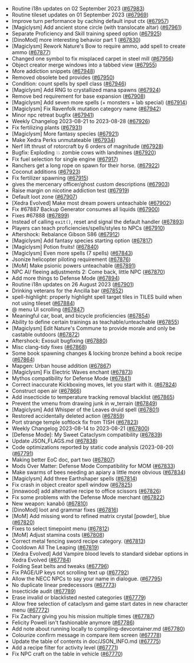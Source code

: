 * Routine i18n updates on 02 September 2023 ([#67983](https://github.com/CleverRaven/Cataclysm-DDA/pull/67983))
* Routine tileset updates on 01 September 2023 ([#67969](https://github.com/CleverRaven/Cataclysm-DDA/pull/67969))
* Improve turn performance by caching default input ctx ([#67957](https://github.com/CleverRaven/Cataclysm-DDA/pull/67957))
* [Magiclysm] Add ancient stone circle (with translocate altar) ([#67961](https://github.com/CleverRaven/Cataclysm-DDA/pull/67961))
* Separate Proficiency and Skill training speed option ([#67925](https://github.com/CleverRaven/Cataclysm-DDA/pull/67925))
* [DinoMod] more interesting behavior part 1 ([#67830](https://github.com/CleverRaven/Cataclysm-DDA/pull/67830))
* [Magiclysm] Rework Nature's Bow to require ammo, add spell to create ammo ([#67877](https://github.com/CleverRaven/Cataclysm-DDA/pull/67877))
* Changed one symbol to fix misplaced carpet in steel mill ([#67956](https://github.com/CleverRaven/Cataclysm-DDA/pull/67956))
* Object creator merge windows into a tabbed view ([#67955](https://github.com/CleverRaven/Cataclysm-DDA/pull/67955))
* More addiction snippets ([#67948](https://github.com/CleverRaven/Cataclysm-DDA/pull/67948))
* Removed obsolete bed provides ([#67950](https://github.com/CleverRaven/Cataclysm-DDA/pull/67950))
* Condition: count spells by spell class ([#67946](https://github.com/CleverRaven/Cataclysm-DDA/pull/67946))
* [Magiclysm] Add RNG to crystallized mana spawns ([#67924](https://github.com/CleverRaven/Cataclysm-DDA/pull/67924))
* Remove bed requirement for base expansion ([#67908](https://github.com/CleverRaven/Cataclysm-DDA/pull/67908))
* [Magiclysm] Add seven more spells (+ monsters + lab special) ([#67914](https://github.com/CleverRaven/Cataclysm-DDA/pull/67914))
* [Magiclysm] Fix Ravenfolk mutation category name ([#67942](https://github.com/CleverRaven/Cataclysm-DDA/pull/67942))
* Minor npc retreat bugfix ([#67941](https://github.com/CleverRaven/Cataclysm-DDA/pull/67941))
* Weekly Changelog 2023-08-21 to 2023-08-28 ([#67926](https://github.com/CleverRaven/Cataclysm-DDA/pull/67926))
* Fix fertilizing plants ([#67931](https://github.com/CleverRaven/Cataclysm-DDA/pull/67931))
* [Magiclysm] More fantasy species ([#67921](https://github.com/CleverRaven/Cataclysm-DDA/pull/67921))
* Make Xedra Perks unmutateable ([#67934](https://github.com/CleverRaven/Cataclysm-DDA/pull/67934))
* Nerf lift thrust of rotorcraft by 6 orders of magnitude ([#67928](https://github.com/CleverRaven/Cataclysm-DDA/pull/67928))
* Bugfix: Exploding 💥 zombie cows with landmines ([#67920](https://github.com/CleverRaven/Cataclysm-DDA/pull/67920))
* Fix fuel selection for single engine ([#67917](https://github.com/CleverRaven/Cataclysm-DDA/pull/67917))
* Ranchers get a long rope on spawn for their horse. ([#67922](https://github.com/CleverRaven/Cataclysm-DDA/pull/67922))
* Coconut additions ([#67923](https://github.com/CleverRaven/Cataclysm-DDA/pull/67923))
* Fix fertilizer spawning ([#67915](https://github.com/CleverRaven/Cataclysm-DDA/pull/67915))
* gives the mercenary officer/ghost custom descriptions ([#67903](https://github.com/CleverRaven/Cataclysm-DDA/pull/67903))
* Raise margin on nicotine addiction test ([#67919](https://github.com/CleverRaven/Cataclysm-DDA/pull/67919))
* Default loot zone ([#67907](https://github.com/CleverRaven/Cataclysm-DDA/pull/67907))
* [Xedra Evolved] Make most dream powers unteachable ([#67902](https://github.com/CleverRaven/Cataclysm-DDA/pull/67902))
* Fix #67887   Backup Generator consumes all liquids ([#67900](https://github.com/CleverRaven/Cataclysm-DDA/pull/67900))
* Fixes #67888 ([#67899](https://github.com/CleverRaven/Cataclysm-DDA/pull/67899))
* Instead of calling `exit()`, reset and signal the default handler ([#67893](https://github.com/CleverRaven/Cataclysm-DDA/pull/67893))
* Players can teach proficiencies/spells/styles to NPCs ([#67910](https://github.com/CleverRaven/Cataclysm-DDA/pull/67910))
* Aftershock: Rebalance Gibson  S86 ([#67912](https://github.com/CleverRaven/Cataclysm-DDA/pull/67912))
* [Magiclysm] Add fantasy species starting option ([#67817](https://github.com/CleverRaven/Cataclysm-DDA/pull/67817))
* [Magiclysm] Potion fruits! ([#67840](https://github.com/CleverRaven/Cataclysm-DDA/pull/67840))
* [Magiclysm] Even more spells (7 spells) ([#67843](https://github.com/CleverRaven/Cataclysm-DDA/pull/67843))
* Jsonize helicopter piloting requirement ([#67876](https://github.com/CleverRaven/Cataclysm-DDA/pull/67876))
* [MoM] Make psionic powers unteachable ([#67891](https://github.com/CleverRaven/Cataclysm-DDA/pull/67891))
* NPC AI/ fleeing adjustments 2: Come back, little NPC ([#67870](https://github.com/CleverRaven/Cataclysm-DDA/pull/67870))
* Add more things to Defense Mode ([#67894](https://github.com/CleverRaven/Cataclysm-DDA/pull/67894))
* Routine i18n updates on 26 August 2023 ([#67901](https://github.com/CleverRaven/Cataclysm-DDA/pull/67901))
* Drinking veterans for the Ancilla bar ([#67852](https://github.com/CleverRaven/Cataclysm-DDA/pull/67852))
* spell-highlight: properly highlight spell target tiles in TILES build when not using tileset ([#67884](https://github.com/CleverRaven/Cataclysm-DDA/pull/67884))
* @ menu UI scrolling ([#67847](https://github.com/CleverRaven/Cataclysm-DDA/pull/67847))
* Meaningful car, boat, and bicycle proficiencies ([#67854](https://github.com/CleverRaven/Cataclysm-DDA/pull/67854))
* Ability to define certain trainings as teachable/unteachable ([#67855](https://github.com/CleverRaven/Cataclysm-DDA/pull/67855))
* [Magiclysm] Edit Nature's Commune to provide morale and only be castable outdoors ([#67872](https://github.com/CleverRaven/Cataclysm-DDA/pull/67872))
* Aftershock: Exosuit bugfixing ([#67880](https://github.com/CleverRaven/Cataclysm-DDA/pull/67880))
* Misc clang-tidy fixes ([#67868](https://github.com/CleverRaven/Cataclysm-DDA/pull/67868))
* Some book spawning changes & locking bronze behind a book recipe ([#67864](https://github.com/CleverRaven/Cataclysm-DDA/pull/67864))
* Mapgen: Urban house addition ([#67867](https://github.com/CleverRaven/Cataclysm-DDA/pull/67867))
* [Magiclysm] Fix Electric Waves enchant ([#67873](https://github.com/CleverRaven/Cataclysm-DDA/pull/67873))
* Mythos compatibility for Defense Mode ([#67841](https://github.com/CleverRaven/Cataclysm-DDA/pull/67841))
* Correct inaccurate Kickboxing moves, let you start with it. ([#67824](https://github.com/CleverRaven/Cataclysm-DDA/pull/67824))
* Construct open air ([#67866](https://github.com/CleverRaven/Cataclysm-DDA/pull/67866))
* Add insecticide to temperature tracking removal blacklist ([#67865](https://github.com/CleverRaven/Cataclysm-DDA/pull/67865))
* Prevent the vmenu from drawing junk in w_terrain ([#67849](https://github.com/CleverRaven/Cataclysm-DDA/pull/67849))
* [Magiclysm] Add Whisper of the Leaves druid spell ([#67801](https://github.com/CleverRaven/Cataclysm-DDA/pull/67801))
* Restored accidentally deleted action ([#67859](https://github.com/CleverRaven/Cataclysm-DDA/pull/67859))
* Port strange temple softlock fix from TISH ([#67823](https://github.com/CleverRaven/Cataclysm-DDA/pull/67823))
* Weekly Changelog 2023-08-14 to 2023-08-21 ([#67800](https://github.com/CleverRaven/Cataclysm-DDA/pull/67800))
* [Defense Mode]: My Sweet Cataclysm compatibility ([#67839](https://github.com/CleverRaven/Cataclysm-DDA/pull/67839))
* Update JSON_FLAGS.md ([#67838](https://github.com/CleverRaven/Cataclysm-DDA/pull/67838))
* Code optimizations reported by static code analysis (2023-08-20) ([#67791](https://github.com/CleverRaven/Cataclysm-DDA/pull/67791))
* Making better EoC doc, part two ([#67807](https://github.com/CleverRaven/Cataclysm-DDA/pull/67807))
* Mods Over Matter: Defense Mode Compatibility for MOM ([#67833](https://github.com/CleverRaven/Cataclysm-DDA/pull/67833))
* Make swarms of bees needing an apiary a little more obvious ([#67834](https://github.com/CleverRaven/Cataclysm-DDA/pull/67834))
* [Magiclysm] Add three Earthshaper spells ([#67814](https://github.com/CleverRaven/Cataclysm-DDA/pull/67814))
* Fix crash in object creator spell window ([#67825](https://github.com/CleverRaven/Cataclysm-DDA/pull/67825))
* [innawood] add alternative recipe to office scissors ([#67826](https://github.com/CleverRaven/Cataclysm-DDA/pull/67826))
* Fix some problems with the Defense Mode merchant ([#67822](https://github.com/CleverRaven/Cataclysm-DDA/pull/67822))
* New weapon: kanabō ([#67810](https://github.com/CleverRaven/Cataclysm-DDA/pull/67810))
* [DinoMod] loot and grammar fixes ([#67816](https://github.com/CleverRaven/Cataclysm-DDA/pull/67816))
* [MoM] Add missing word to refined matrix crystal [powder], blue ([#67820](https://github.com/CleverRaven/Cataclysm-DDA/pull/67820))
* Fixes to select timepoint menu ([#67812](https://github.com/CleverRaven/Cataclysm-DDA/pull/67812))
* [MoM] Adjust stamina costs ([#67808](https://github.com/CleverRaven/Cataclysm-DDA/pull/67808))
* Correct metal fencing sword recipe category. ([#67813](https://github.com/CleverRaven/Cataclysm-DDA/pull/67813))
* Cooldown All The Leaping ([#67819](https://github.com/CleverRaven/Cataclysm-DDA/pull/67819))
* [Xedra Evolved] Add Vampire blood levels to standard sidebar options in Xedra Evolved ([#67784](https://github.com/CleverRaven/Cataclysm-DDA/pull/67784))
* Folding Seat belts and tweaks ([#67796](https://github.com/CleverRaven/Cataclysm-DDA/pull/67796))
* Fix PAGE/UP keys not scrolling text up ([#67792](https://github.com/CleverRaven/Cataclysm-DDA/pull/67792))
* Allow the NECC NPCs to say your name in dialogue. ([#67795](https://github.com/CleverRaven/Cataclysm-DDA/pull/67795))
* No duplicate linear predecessors ([#67773](https://github.com/CleverRaven/Cataclysm-DDA/pull/67773))
* Insecticide audit ([#67789](https://github.com/CleverRaven/Cataclysm-DDA/pull/67789))
* Erase invalid or blacklisted nested categories ([#67779](https://github.com/CleverRaven/Cataclysm-DDA/pull/67779))
* Allow free selection of cataclysm and game start dates in new character menu ([#67772](https://github.com/CleverRaven/Cataclysm-DDA/pull/67772))
* Fix Zachary giving you his mission multiple times ([#67787](https://github.com/CleverRaven/Cataclysm-DDA/pull/67787))
* Felicity Powell isn't fashionable anymore ([#67786](https://github.com/CleverRaven/Cataclysm-DDA/pull/67786))
* Add note about running locally to compiling-devcontainer.md ([#67780](https://github.com/CleverRaven/Cataclysm-DDA/pull/67780))
* Colourize confirm message in compare item screen ([#67778](https://github.com/CleverRaven/Cataclysm-DDA/pull/67778))
* Update the table of contents in doc/JSON_INFO.md ([#67775](https://github.com/CleverRaven/Cataclysm-DDA/pull/67775))
* Add a recipe filter for activity level ([#67771](https://github.com/CleverRaven/Cataclysm-DDA/pull/67771))
* Fix NPC craft on the table in vehicle ([#67770](https://github.com/CleverRaven/Cataclysm-DDA/pull/67770))
